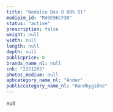 ```yaml
---
title: "Nedalco Des O 80% 5l"
medipim_id: "M49E96CF38"
status: "active"
prescription: false
weight: null
width: null
length: null
depth: null
publicprice: 0
brands_name_nl: null
cnk: "2251205"
photos_medium: null
apbcategory_name_nl: "Ander"
publiccategory_name_nl: "Handhygiëne"
---
```

null
